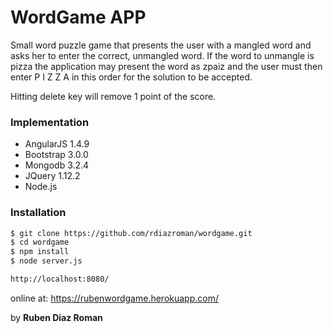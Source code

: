 # WordGame APP

Small word puzzle game that	presents the user with a mangled word and asks her to enter	the	correct, unmangled	word.	If	the	word to	unmangle is	pizza the application may present the word as zpaiz and	the	user must then enter P	I	Z	Z	A	in	this order	for	the	solution to	be accepted.

Hitting delete key will remove 1 point of the score.

### Implementation

  - AngularJS 1.4.9
  - Bootstrap 3.0.0
  - Mongodb 3.2.4
  - JQuery 1.12.2
  - Node.js


### Installation



```sh
$ git clone https://github.com/rdiazroman/wordgame.git
$ cd wordgame
$ npm install
$ node server.js

http://localhost:8080/

```

online at:  <https://rubenwordgame.herokuapp.com/>

by **Ruben Diaz Roman**

